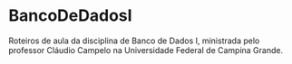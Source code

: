 # BancoDeDadosI
Roteiros de aula da disciplina de Banco de Dados I, ministrada pelo professor Cláudio Campelo na Universidade Federal de Campina Grande.
